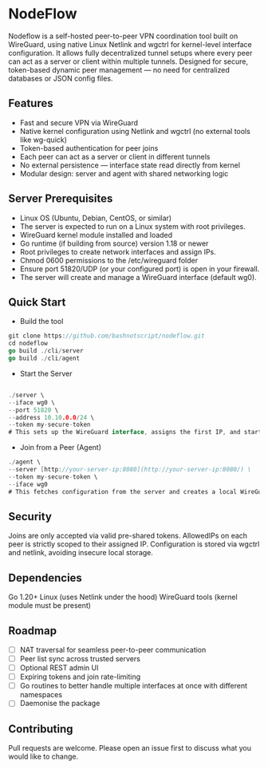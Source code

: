 # NodeFlow 
Nodeflow is a self-hosted peer-to-peer VPN coordination tool built on WireGuard, using native Linux Netlink and wgctrl for kernel-level interface configuration. It allows fully decentralized tunnel setups where every peer can act as a server or client within multiple tunnels. Designed for secure, token-based dynamic peer management — no need for centralized databases or JSON config files.

## Features

- Fast and secure VPN via WireGuard
- Native kernel configuration using Netlink and wgctrl (no external tools like wg-quick)
- Token-based authentication for peer joins
- Each peer can act as a server or client in different tunnels
- No external persistence — interface state read directly from kernel
- Modular design: server and agent with shared networking logic

## Server Prerequisites

- Linux OS (Ubuntu, Debian, CentOS, or similar)
- The server is expected to run on a Linux system with root privileges.
- WireGuard kernel module installed and loaded
- Go runtime (if building from source) version 1.18 or newer
- Root privileges to create network interfaces and assign IPs.
- Chmod 0600 permissions to the /etc/wireguard folder
- Ensure port 51820/UDP (or your configured port) is open in your firewall.
- The server will create and manage a WireGuard interface (default wg0).

## Quick Start

- Build the tool

```go
git clone https://github.com/bashnotscript/nodeflow.git
cd nodeflow
go build ./cli/server
go build ./cli/agent
```

- Start the Server

```go

./server \
--iface wg0 \
--port 51820 \
--address 10.10.0.0/24 \
--token my-secure-token
# This sets up the WireGuard interface, assigns the first IP, and starts the listener for peer joins.
```

- Join from a Peer (Agent)

```go
./agent \
--server [http://your-server-ip:8080](http://your-server-ip:8080/) \
--token my-secure-token \
--iface wg0
# This fetches configuration from the server and creates a local WireGuard interface accordingly.
```

## Security

Joins are only accepted via valid pre-shared tokens.
AllowedIPs on each peer is strictly scoped to their assigned IP.
Configuration is stored via wgctrl and netlink, avoiding insecure local storage.

## Dependencies

Go 1.20+
Linux (uses Netlink under the hood)
WireGuard tools (kernel module must be present)

## Roadmap

- [ ]  NAT traversal for seamless peer-to-peer communication
- [ ]  Peer list sync across trusted servers
- [ ]  Optional REST admin UI
- [ ]  Expiring tokens and join rate-limiting
- [ ]  Go routines to better handle multiple interfaces at once with different namespaces
- [ ]  Daemonise the package

## Contributing

Pull requests are welcome. Please open an issue first to discuss what you would like to change.
